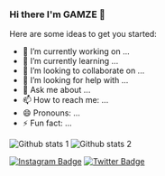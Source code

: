 ###                                                      Hi there I'm GAMZE 👋


Here are some ideas to get you started:

- 🔭 I’m currently working on ...
- 🌱 I’m currently learning ...
- 👯 I’m looking to collaborate on ...
- 🤔 I’m looking for help with ...
- 💬 Ask me about ...
- 📫 How to reach me: ...
- 😄 Pronouns: ...
- ⚡ Fun fact: ...


![Github stats 1](https://github-readme-stats.vercel.app/api?username=GamzeTurap&show_icons=true&theme=gradient) 
![Github stats 2](https://github-readme-stats.vercel.app/api?username=GamzeTurap&show_icons=true&theme=radical)

[![Instagram Badge](https://img.shields.io/badge/-Instagram-C13584?style=flat-quare&labelColor=C13584&logo=instagram&logoColor=white&link=link)](https://www.instagram.com/bardakikedi/?next=%2F) 
[![Twitter Badge](https://img.shields.io/badge/-Instagram-C13584?style=flat-quare&labelColor=C13584&logo=instagram&logoColor=white&link=link)](https://twitter.com/bardakikedi)

